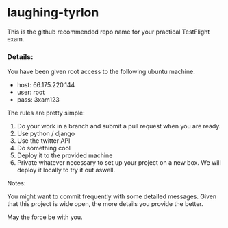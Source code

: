 laughing-tyrlon
===============

This is the github recommended repo name for your practical TestFlight exam.

### Details:

You have been given root access to the following ubuntu machine.

* host: 66.175.220.144
* user: root
* pass: 3xam123

The rules are pretty simple:

1. Do your work in a branch and submit a pull request when you are ready.
2. Use python / django
3. Use the twitter API
4. Do something cool
5. Deploy it to the provided machine
6. Private whatever necessary to set up your project on a new box.  We will deploy it locally to try it out aswell.

Notes:

You might want to commit frequently with some detailed messages.  Given that this project is wide open, the more details you provide the better.

May the force be with you.